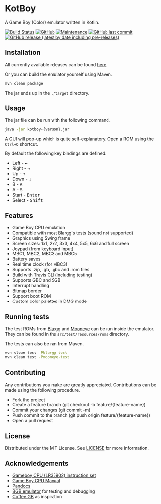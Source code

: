 # KotBoy

A Game Boy (Color) emulator written in Kotlin.

[![Build Status](https://travis-ci.org/coenvk/KotBoy.svg?branch=master)](https://travis-ci.org/campoe/KotBoy)
[![GitHub](https://img.shields.io/github/license/coenvk/KotBoy)](https://opensource.org/licenses/MIT)
[![Maintenance](https://img.shields.io/badge/Maintained%3F-yes-green.svg)](https://github.com/coenvk/KotBoy/graphs/commit-activity)
[![GitHub last commit](https://img.shields.io/github/last-commit/coenvk/KotBoy)](https://github.com/coenvk/KotBoy/commits/master)
[![GitHub release (latest by date including pre-releases)](https://img.shields.io/github/v/release/coenvk/KotBoy?include_prereleases)](https://github.com/coenvk/KotBoy/releases)

## Installation

All currently available releases can be found [here](https://github.com/coenvk/KotBoy/releases).

Or you can build the emulator yourself using Maven.

```bash
mvn clean package
```

The jar ends up in the `./target` directory.

## Usage

The jar file can be run with the following command.

```bash
java -jar kotboy-{verson}.jar
```

A GUI will pop-up which is quite self-explanatory. Open a ROM using the `Ctrl+O` shortcut.

By default the following key bindings are defined:
- Left - <kbd>&larr;</kbd>
- Right - <kbd>&rarr;</kbd>
- Up - <kbd>&uarr;</kbd>
- Down - <kbd>&darr;</kbd>
- B - <kbd>A</kbd>
- A - <kbd>S</kbd>
- Start - <kbd>Enter</kbd>
- Select - <kbd>Shift</kbd>

## Features

- Game Boy CPU emulation
- Compatible with most Blargg's tests (sound not supported)
- Graphics using Swing frame
- Screen sizes: 1x1, 2x2, 3x3, 4x4, 5x5, 6x6 and full screen
- Joypad (from keyboard input)
- MBC1, MBC2, MBC3 and MBC5
- Battery saves
- Real time clock (for MBC3)
- Supports .zip, .gb, .gbc and .rom files
- Build with Travis CLI (including testing)
- Supports GBC and SGB
- Interrupt handling
- Bitmap border
- Support boot ROM
- Custom color palettes in DMG mode

## Running tests

The test ROMs from [Blargg](http://gbdev.gg8.se/wiki/articles/Test_ROMs) and [Mooneye](https://github.com/Gekkio/mooneye-gb) can be run inside the emulator.
They can be found in the `src/test/resources/roms` directory.

The tests can also be ran from Maven.

```bash
mvn clean test -Pblargg-test
mvn clean test -Pmooneye-test
```

## Contributing

Any contributions you make are greatly appreciated.
Contributions can be made using the following procedure.

- Fork the project
- Create a feature branch (git checkout -b feature/{feature-name})
- Commit your changes (git commit -m)
- Push commit to the branch (git push origin feature/{feature-name})
- Open a pull request

## License

Distributed under the MIT License. See [LICENSE](https://github.com/coenvk/KotBoy/blob/master/LICENSE) for more information.

## Acknowledgements
- [Gameboy CPU (LR35902) instruction set](http://pastraiser.com/cpu/gameboy/gameboy_opcodes.html)
- [Game Boy CPU Manual](http://marc.rawer.de/Gameboy/Docs/GBCPUman.pdf)
- [Pandocs](http://bgb.bircd.org/pandocs.htm)
- [BGB emulator](http://bgb.bircd.org/) for testing and debugging
- [Coffee GB](https://github.com/trekawek/coffee-gb/) as inspiration
